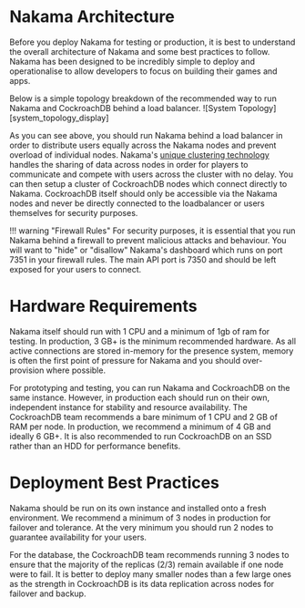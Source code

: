 [System Topology]: /images/system_topology_display.png "System Topology"

# Nakama Architecture 

Before you deploy Nakama for testing or production, it is best to understand the overall architecture of Nakama and some best practices to follow. Nakama has been designed to be incredibly simple to deploy and operationalise to allow developers to focus on building their games and apps. 

Below is a simple topology breakdown of the recommended way to run Nakama and CockroachDB behind a load balancer. 
![System Topology][system_topology_display]

As you can see above, you should run Nakama behind a load balancer in order to distribute users equally across the Nakama nodes and prevent overload of individual nodes. Nakama's <a href="https://heroiclabs.com/nakama-enterprise/">unique clustering technology</a> handles the sharing of data across nodes in order for players to communicate and compete with users across the cluster with no delay. You can then setup a cluster of CockroachDB nodes which connect directly to Nakama. CockroachDB itself should only be accessible via the Nakama nodes and never be directly connected to the loadbalancer or users themselves for security purposes. 

!!! warning "Firewall Rules"
    For security purposes, it is essential that you run Nakama behind a firewall to prevent malicious attacks and behaviour. You will want to "hide" or "disallow" Nakama's dashboard which runs on port 7351 in your firewall rules. The main API port is 7350 and should be left exposed for your users to connect.

# Hardware Requirements

Nakama itself should run with 1 CPU and a minimum of 1gb of ram for testing. In production, 3 GB+ is the minimum recommended hardware. As all active connections are stored in-memory for the presence system, memory is often the first point of pressure for Nakama and you should over-provision where possible.

For prototyping and testing, you can run Nakama and CockroachDB on the same instance. However, in production each should run on their own, independent instance for stability and resource availability. The CockroachDB team recommends a bare minimum of 1 CPU and 2 GB of RAM per node. In production, we recommend a minimum of 4 GB and ideally 6 GB+. It is also recommended to run CockroachDB on an SSD rather than an HDD for performance benefits. 

# Deployment Best Practices

Nakama should be run on its own instance and installed onto a fresh environment. We recommend a minimum of 3 nodes in production for failover and tolerance. At the very minimum you should run 2 nodes to guarantee availability for your users.    

For the database, the CockroachDB team recommends running 3 nodes to ensure that the majority of the replicas (2/3) remain available if one node were to fail. It is better to deploy many smaller nodes than a few large ones as the strength in CockroachDB is its data replication across nodes for failover and backup. 


    
    
    
